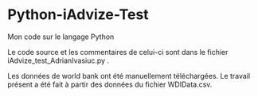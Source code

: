# Python-iAdvize-Test
Mon code sur le langage Python

Le code source et les commentaires de celui-ci sont dans le fichier iAdvize_test_AdrianIvasiuc.py .

Les données de world bank ont été manuellement téléchargées.
Le travail présent a été fait à partir des données du fichier WDIData.csv.
